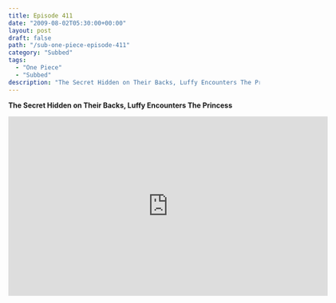 ```yaml
---
title: Episode 411
date: "2009-08-02T05:30:00+00:00"
layout: post
draft: false
path: "/sub-one-piece-episode-411"
category: "Subbed"
tags:
  - "One Piece"
  - "Subbed"
description: "The Secret Hidden on Their Backs, Luffy Encounters The Princess"
---
```


**The Secret Hidden on Their Backs, Luffy Encounters The Princess**

<iframe width="640" height="360" src="https://www.rapidvideo.com/e/G0NNTHNN5K" frameborder="0" marginwidth=0 marginheight=0 scrolling=no allowfullscreen></iframe>

